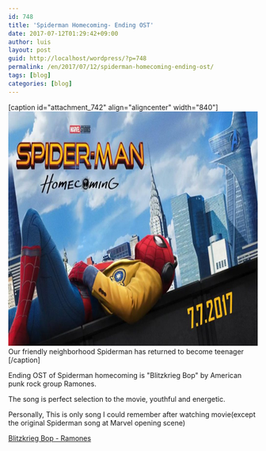 ```yaml
---
id: 748
title: 'Spiderman Homecoming- Ending OST'
date: 2017-07-12T01:29:42+09:00
author: luis
layout: post
guid: http://localhost/wordpress/?p=748
permalink: /en/2017/07/12/spiderman-homecoming-ending-ost/
tags: [blog]
categories: [blog]
---
```

[caption id="attachment_742" align="aligncenter" width="840"]<img src="/assets/wp-content/uploads/2017/07/spiderman-1024x576.jpg" alt="" width="840" height="473" class="size-large wp-image-742" /> Our friendly neighborhood Spiderman has returned to become teenager [/caption]

Ending OST of Spiderman homecoming is "Blitzkrieg Bop" by American punk rock group Ramones.

The song is perfect selection to the movie, youthful and energetic.

Personally, This is only song I could remember after watching movie(except the original Spiderman song at Marvel opening scene)

<a href="https://www.youtube.com/watch?v=iymtpePP8I8" target="_blank">Blitzkrieg Bop - Ramones</a>